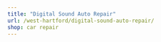 ```yaml
---
title: "Digital Sound Auto Repair"
url: /west-hartford/digital-sound-auto-repair/
shop: car repair
---
```

